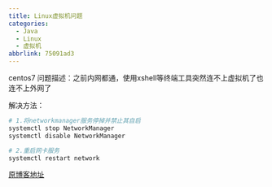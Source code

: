 ```yaml
---
title: Linux虚拟机问题
categories:
  - Java
  - Linux
  - 虚拟机
abbrlink: 75091ad3
---
```


centos7
问题描述：之前内网都通，使用xshell等终端工具突然连不上虚拟机了也连不上外网了

解决方法：
```bash
# 1.将networkmanager服务停掉并禁止其自启
systemctl stop NetworkManager
systemctl disable NetworkManager

# 2.重启网卡服务
systemctl restart network
```

[原博客地址](https://blog.csdn.net/weixin_44695793/article/details/108089356)
